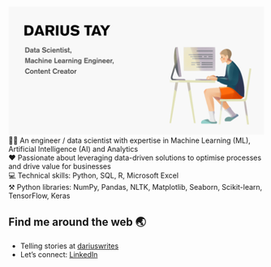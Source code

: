 <img src="https://github.com/dariusbtzc/dariusbtzc/blob/4159f80c637c084ce64f7dd162b2437df1463add/GitHub%20profile%20banner%20v3.png" alt="banner that says Darius Tay - data scientist, machine learning engineer, content creator">
💁‍♂️ An engineer / data scientist with expertise in Machine Learning (ML), Artificial Intelligence (AI) and Analytics <br>
❤️ Passionate about leveraging data-driven solutions to optimise processes and drive value for businesses <br>
💻 Technical skills: Python, SQL, R, Microsoft Excel <br>
⚒ Python libraries: NumPy, Pandas, NLTK, Matplotlib, Seaborn, Scikit-learn, TensorFlow, Keras


## Find me around the web 🌏
- Telling stories at <a href="https://dariuswrites.blog/">dariuswrites</a>
- Let’s connect: <a href="https://www.linkedin.com/in/darius-tay/">LinkedIn</a>
